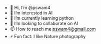 - 👋 Hi, I’m @pswam4
- 👀 I’m interested in AI
- 🌱 I’m currently learning python
- 💞️ I’m looking to collaborate on AI
- 📫 How to reach me pswam4@gmail.com  
- ⚡ Fun fact: I like Nature photography

<!---
pswam4/pswam4 is a ✨ special ✨ repository because its `README.md` (this file) appears on your GitHub profile.
You can click the Preview link to take a look at your changes.
--->
